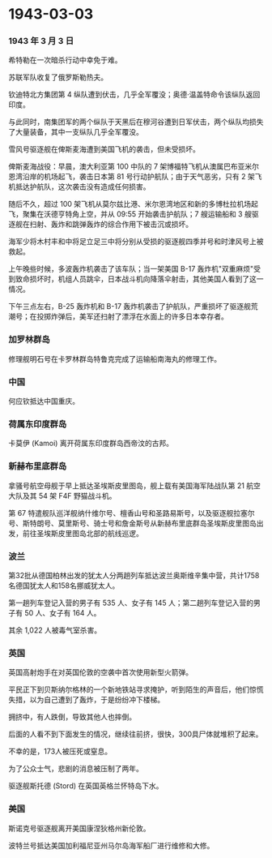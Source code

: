 # 1943-03-03

### 1943 年 3 月 3 日

希特勒在一次暗杀行动中幸免于难。

苏联军队收复了俄罗斯勒热夫。

钦迪特北方集团第 4
纵队遭到伏击，几乎全军覆没；奥德·温盖特命令该纵队返回印度。

与此同时，南集团军的两个纵队于天黑后在穆河谷遭到日军伏击，两个纵队均损失了大量装备，其中一支纵队几乎全军覆没。

雪风号驱逐舰在俾斯麦海遭到美国飞机的袭击，但未受损坏。

俾斯麦海战役：早晨，澳大利亚第 100 中队的 7
架博福特飞机从澳属巴布亚米尔恩湾沿岸的机场起飞，袭击日本第 81
号行动护航队；由于天气恶劣，只有 2
架飞机抵达护航队，这次袭击没有造成任何损害。

随后不久，超过 100
架飞机从莫尔兹比港、米尔恩湾地区和新的多博杜拉机场起飞，聚集在沃德亨特角上空，并从
09:55 开始袭击护航队；7 艘运输船和 3
艘驱逐舰在扫射、轰炸和跳弹轰炸的综合作用下被击沉或损坏。

海军少将木村丰和中将足立足三中将分别从受损的驱逐舰四季并号和时津风号上被救起。

上午晚些时候，多波轰炸机袭击了该车队；当一架美国 B-17
轰炸机"双重麻烦"受到致命损坏时，机组人员跳伞，日本战斗机向降落伞射击，其他美国人看到了这一情况。

下午三点左右，B-25 轰炸机和 B-17
轰炸机袭击了护航队，严重损坏了驱逐舰荒潮号；在投掷炸弹后，美军还扫射了漂浮在水面上的许多日本幸存者。

### 加罗林群岛

修理舰明石号在卡罗林群岛特鲁克完成了运输船南海丸的修理工作。

### 中国

何应钦抵达中国重庆。

### 荷属东印度群岛

卡莫伊 (Kamoi) 离开荷属东印度群岛西帝汶的古邦。

### 新赫布里底群岛

拿骚号航空母舰于早上抵达圣埃斯皮里图岛，舰上载有美国海军陆战队第 21
航空大队及其 54 架 F4F 野猫战斗机。

第 67
特遣舰队巡洋舰纳什维尔号、檀香山号和圣路易斯号，以及驱逐舰拉塞尔号、斯特朗号、莫里斯号、骑士号和詹金斯号从新赫布里底群岛圣埃斯皮里图岛出发，前往圣埃斯皮里图岛北部的航线巡逻。

### 波兰

第32批从德国柏林出发的犹太人分两趟列车抵达波兰奥斯维辛集中营，共计1758名德国犹太人和158名挪威犹太人。

第一趟列车登记入营的男子有 535 人、女子有 145
人；第二趟列车登记入营的男子有 50 人、女子有 164 人。

其余 1,022 人被毒气室杀害。

### 英国

英国高射炮手在对英国伦敦的空袭中首次使用新型火箭弹。

平民正下到贝斯纳尔格林的一个新地铁站寻求掩护，听到陌生的声音后，他们惊慌失措，以为自己遭到了轰炸，于是纷纷冲下楼梯。

拥挤中，有人跌倒，导致其他人也摔倒。

后面的人看不到下面发生的情况，继续往前挤，很快，300具尸体就堆积了起来。

不幸的是，173人被压死或窒息。

为了公众士气，悲剧的消息被压制了两年。

驱逐舰斯托德 (Stord) 在英国英格兰怀特岛下水。

### 美国

斯诺克号驱逐舰离开美国康涅狄格州新伦敦。

波特兰号抵达美国加利福尼亚州马尔岛海军船厂进行维修和大修。